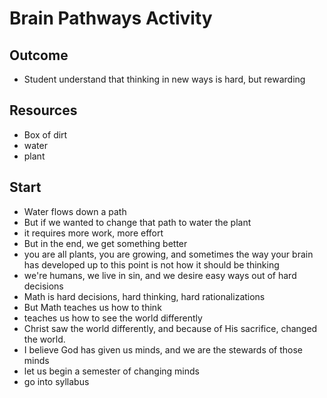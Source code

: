 # Brain Pathways Activity

## Outcome

* Student understand that thinking in new ways is hard, but rewarding

## Resources

* Box of dirt
* water
* plant

## Start

* Water flows down a path
* But if we wanted to change that path to water the plant
* it requires more work, more effort
* But in the end, we get something better
* you are all plants, you are growing, and sometimes the way your brain has developed up to this point is not how it should be thinking
* we're humans, we live in sin, and we desire easy ways out of hard decisions
* Math is hard decisions, hard thinking, hard rationalizations
* But Math teaches us how to think
* teaches us how to see the world differently
* Christ saw the world differently, and because of His sacrifice, changed the world.
* I believe God has given us minds, and we are the stewards of those minds
* let us begin a semester of changing minds
* go into syllabus
